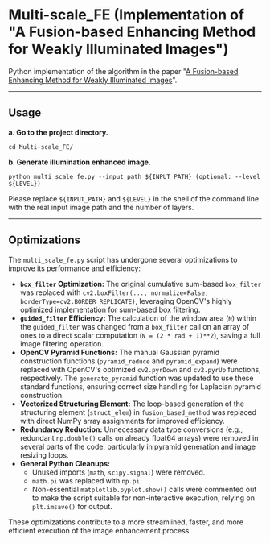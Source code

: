# Multi-scale_FE (Implementation of "A Fusion-based Enhancing Method for Weakly Illuminated Images")
Python implementation of the algorithm in the paper "[A Fusion-based Enhancing Method for Weakly Illuminated Images](https://www.sciencedirect.com/science/article/pii/S0165168416300949)".

---

## Usage

**a. Go to the project directory.**

```shell
cd Multi-scale_FE/
```

**b. Generate illumination enhanced image.**

```shell
python multi_scale_fe.py --input_path ${INPUT_PATH} (optional: --level ${LEVEL})
```

Please replace `${INPUT_PATH}` and `${LEVEL}` in the shell of the command line with the real input image path and the number of layers.

---

## Optimizations

The `multi_scale_fe.py` script has undergone several optimizations to improve its performance and efficiency:

*   **`box_filter` Optimization:** The original cumulative sum-based `box_filter` was replaced with `cv2.boxFilter(..., normalize=False, borderType=cv2.BORDER_REPLICATE)`, leveraging OpenCV's highly optimized implementation for sum-based box filtering.
*   **`guided_filter` Efficiency:** The calculation of the window area (`N`) within the `guided_filter` was changed from a `box_filter` call on an array of ones to a direct scalar computation (`N = (2 * rad + 1)**2`), saving a full image filtering operation.
*   **OpenCV Pyramid Functions:** The manual Gaussian pyramid construction functions (`pyramid_reduce` and `pyramid_expand`) were replaced with OpenCV's optimized `cv2.pyrDown` and `cv2.pyrUp` functions, respectively. The `generate_pyramid` function was updated to use these standard functions, ensuring correct size handling for Laplacian pyramid construction.
*   **Vectorized Structuring Element:** The loop-based generation of the structuring element (`struct_elem`) in `fusion_based_method` was replaced with direct NumPy array assignments for improved efficiency.
*   **Redundancy Reduction:** Unnecessary data type conversions (e.g., redundant `np.double()` calls on already float64 arrays) were removed in several parts of the code, particularly in pyramid generation and image resizing loops.
*   **General Python Cleanups:**
    *   Unused imports (`math`, `scipy.signal`) were removed.
    *   `math.pi` was replaced with `np.pi`.
    *   Non-essential `matplotlib.pyplot.show()` calls were commented out to make the script suitable for non-interactive execution, relying on `plt.imsave()` for output.

These optimizations contribute to a more streamlined, faster, and more efficient execution of the image enhancement process.
